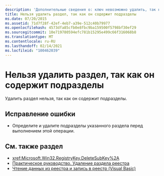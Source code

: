 ```yaml
---
description: 'Дополнительные сведения о: ключ невозможно удалить, так как он содержит подразделы'
title: Нельзя удалить раздел, так как он содержит подразделы
ms.date: 07/20/2015
ms.assetid: 71d7f28f-42ef-4eb7-a39e-512c40b79977
ms.openlocfilehash: 4573dfa85cfb0e8fbc9ba159500f5798bf30ef29
ms.sourcegitcommit: 10e719780594efc781b15295e499c66f316068b8
ms.translationtype: MT
ms.contentlocale: ru-RU
ms.lasthandoff: 02/14/2021
ms.locfileid: "100462039"
---
```

# <a name="key-cannot-be-deleted-because-it-has-subkeys"></a>Нельзя удалить раздел, так как он содержит подразделы

Удалить раздел нельзя, так как он содержит подразделы.  
  
## <a name="to-correct-this-error"></a>Исправление ошибки  
  
- Определите и удалите подразделы указанного раздела перед выполнением этой операции.  
  
## <a name="see-also"></a>См. также раздел

- <xref:Microsoft.Win32.RegistryKey.DeleteSubKey%2A>
- [Практическое руководство. Удаление раздела реестра](../developing-apps/programming/computer-resources/how-to-delete-a-registry-key.md)
- [Чтение данных из реестра и запись в реестр (Visual Basic)](../developing-apps/programming/computer-resources/reading-from-and-writing-to-the-registry.md)
